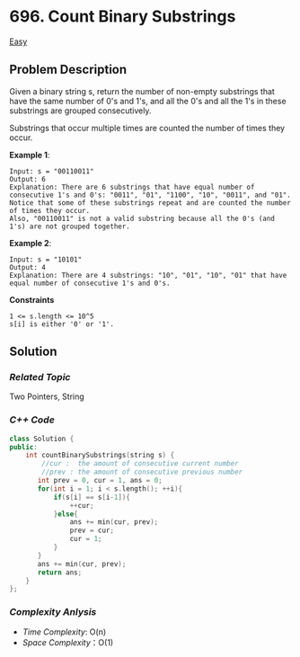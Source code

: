 # 696. Count Binary Substrings
[Easy](https://leetcode.com/problems/count-binary-substrings/description/)

## Problem Description

Given a binary string s, return the number of non-empty substrings that have the same number of 0's and 1's, and all the 0's and all the 1's in these substrings are grouped consecutively.

Substrings that occur multiple times are counted the number of times they occur.

**Example 1**:
```
Input: s = "00110011"
Output: 6
Explanation: There are 6 substrings that have equal number of consecutive 1's and 0's: "0011", "01", "1100", "10", "0011", and "01".
Notice that some of these substrings repeat and are counted the number of times they occur.
Also, "00110011" is not a valid substring because all the 0's (and 1's) are not grouped together.
```
**Example 2**:
```
Input: s = "10101"
Output: 4
Explanation: There are 4 substrings: "10", "01", "10", "01" that have equal number of consecutive 1's and 0's.
```

**Constraints**
```
1 <= s.length <= 10^5
s[i] is either '0' or '1'.
```

## Solution

### _Related Topic_
   Two Pointers, String

### _C++ Code_
```cpp
class Solution {
public:
    int countBinarySubstrings(string s) {
        //cur :  the amount of consecutive current number
        //prev : the amount of consecutive previous number
       int prev = 0, cur = 1, ans = 0;
       for(int i = 1; i < s.length(); ++i){
           if(s[i] == s[i-1]){
               ++cur;
           }else{
               ans += min(cur, prev);
               prev = cur;
               cur = 1;
           }
       }
       ans += min(cur, prev);
       return ans;
    }
};
```

### _Complexity Anlysis_
- _Time Complexity_: O(n)
- _Space Complexity_：O(1)
